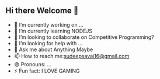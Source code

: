 ## Hi there Welcome 👋



- 🔭 I’m currently working on ...
- 🌱 I’m currently learning NODEJS
- 👯 I’m looking to collaborate on Competitive Programming?
- 🤔 I’m looking for help with ...
- 💬 Ask me about Anything Maybe
- 📫 How to reach me:sudeepsavai16@gmail.com
- 😄 Pronouns: ...
- ⚡ Fun fact: I LOVE GAMING

